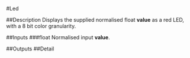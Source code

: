 #Led

##Description
Displays the supplied normalised float **value** as a red LED, with a 8 bit color granularity.

##Inputs
###float
Normalised input **value**.

##Outputs
##Detail

